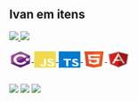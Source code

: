 ## Ivan em itens 
 <div>
  <a href="https://github.com/ivanclay">
  <img height="130" src="https://github-readme-stats.vercel.app/api?username=ivanclay&show_icons=true&theme=dark&include_all_commits=true&count_private=true"/>
   <img height="130" src="https://github-readme-stats.vercel.app/api/top-langs/?username=ivanclay&layout=compact&langs_count=7&theme=dark"/>
</div>
<div style="display: inline_block"><br>
 <img align="center" alt="Csharp" height="30" width="40" src="https://raw.githubusercontent.com/devicons/devicon/master/icons/csharp/csharp-original.svg">
  <img align="center" alt="Js" height="30" width="40" src="https://raw.githubusercontent.com/devicons/devicon/master/icons/javascript/javascript-plain.svg">
  <img align="center" alt="Ts" height="30" width="40" src="https://raw.githubusercontent.com/devicons/devicon/master/icons/typescript/typescript-plain.svg">
  <img align="center" alt="HTML" height="30" width="40" src="https://raw.githubusercontent.com/devicons/devicon/master/icons/html5/html5-original.svg">
 <img align="center" alt="HTML" height="30" width="40" src="https://raw.githubusercontent.com/devicons/devicon/master/icons/angularjs/angularjs-original.svg">
 
</div>
  
  ##
 
<div> 
  <a href="https://www.youtube.com/channel/UCENvgd6A8ViisNnu_EzjkTw" target="_blank"><img src="https://img.shields.io/badge/YouTube-FF0000?style=for-the-badge&logo=youtube&logoColor=white" target="_blank"></a>
  <a href="https://www.linkedin.com/in/ivan.clay.moura" target="_blank"><img src="https://img.shields.io/badge/-LinkedIn-%230077B5?style=for-the-badge&logo=linkedin&logoColor=white" target="_blank"></a> 
  <a href="https://www.youtube.com/channel/UC39vu79tEgzyYjhof4qYO_w" target="_blank"><img src="https://img.shields.io/badge/YouTube-FF0000?style=for-the-badge&logo=youtube&logoColor=white" target="_blank"></a>
</div>

  ##
 
 [youtube]: https://www.youtube.com/channel/UC39vu79tEgzyYjhof4qYO_w
